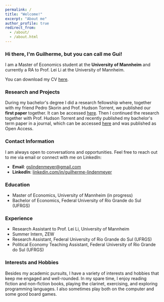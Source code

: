 ```yaml
---
permalink: /
title: "Welcome!"
excerpt: "About me"
author_profile: true
redirect_from: 
  - /about/
  - /about.html
---
```


### Hi there, I'm Guilherme, but you can call me Gui!

I am a Master of Economics student at the **University of Mannheim** and currently a RA to Prof. Lei Li at the University of Mannheim.

You can download my CV [here](https://gslindenmeyer.github.io/files/CV.pdf).


### Research and Projects

During my bachelor's degree I did a research fellowship where, together with my friend Pedro Skorin and Prof. Hudson Torrent, we published our **first paper** together. It can be accessed [here](https://link.springer.com/article/10.1007/s12076-021-00268-3). Then I continued the research together with Prof. Hudson Torrent and recently published my bachelor's term paper in a journal, which can be accessed [here](https://link.springer.com/article/10.1007/s10614-023-10421-3) and was published as Open Access.

### Contact Information

I am always open to conversations and opportunities. Feel free to reach out to me via email or connect with me on LinkedIn:

- **Email**: [gslindenmeyer@gmail.com](mailto:gslindenmeyer@gmail.com)
- **LinkedIn**: [linkedin.com/in/guilherme-lindenmeyer](https://www.linkedin.com/in/guilherme-lindenmeyer/)
### Education

- Master of Economics, University of Mannheim (in progress)
- Bachelor of Economics, Federal University of Rio Grande do Sul (UFRGS)

### Experience

- Research Assistant to Prof. Lei Li, University of Mannheim
- Summer Intern, ZEW
- Research Assistant, Federal University of Rio Grande do Sul (UFRGS)
- Political Economy Teaching Assistant, Federal University of Rio Grande do Sul (UFRGS)

### Interests and Hobbies

Besides my academic pursuits, I have a variety of interests and hobbies that keep me engaged and well-rounded. In my spare time, I enjoy reading fiction and non-fiction books, playing the clarinet, exercising, and exploring programming languages. I also sometimes play both on the computer and some good board games.

